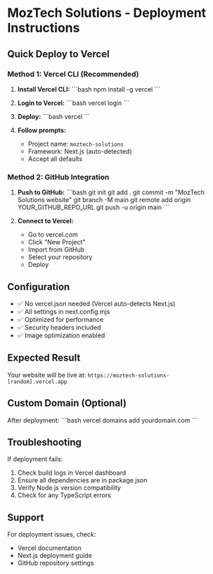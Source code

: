 # MozTech Solutions - Deployment Instructions

## Quick Deploy to Vercel

### Method 1: Vercel CLI (Recommended)

1. **Install Vercel CLI:**
\`\`\`bash
npm install -g vercel
\`\`\`

2. **Login to Vercel:**
\`\`\`bash
vercel login
\`\`\`

3. **Deploy:**
\`\`\`bash
vercel
\`\`\`

4. **Follow prompts:**
   - Project name: `moztech-solutions`
   - Framework: Next.js (auto-detected)
   - Accept all defaults

### Method 2: GitHub Integration

1. **Push to GitHub:**
\`\`\`bash
git init
git add .
git commit -m "MozTech Solutions website"
git branch -M main
git remote add origin YOUR_GITHUB_REPO_URL
git push -u origin main
\`\`\`

2. **Connect to Vercel:**
   - Go to vercel.com
   - Click "New Project"
   - Import from GitHub
   - Select your repository
   - Deploy

## Configuration

- ✅ No vercel.json needed (Vercel auto-detects Next.js)
- ✅ All settings in next.config.mjs
- ✅ Optimized for performance
- ✅ Security headers included
- ✅ Image optimization enabled

## Expected Result

Your website will be live at:
`https://moztech-solutions-[random].vercel.app`

## Custom Domain (Optional)

After deployment:
\`\`\`bash
vercel domains add yourdomain.com
\`\`\`

## Troubleshooting

If deployment fails:
1. Check build logs in Vercel dashboard
2. Ensure all dependencies are in package.json
3. Verify Node.js version compatibility
4. Check for any TypeScript errors

## Support

For deployment issues, check:
- Vercel documentation
- Next.js deployment guide
- GitHub repository settings
